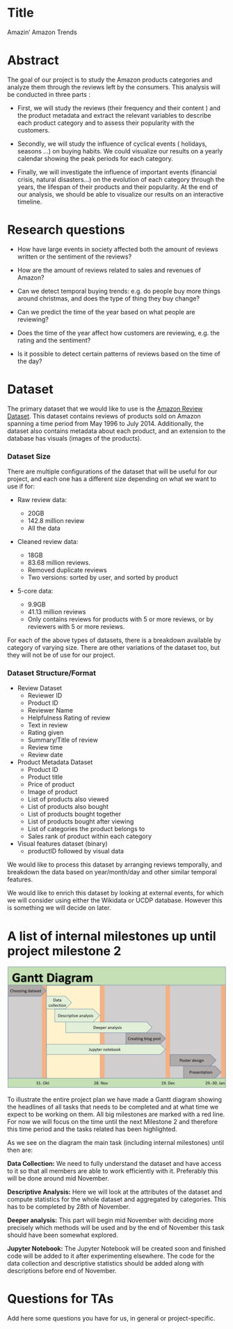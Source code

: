 # Title
Amazin’ Amazon Trends

# Abstract
The goal of our project is to study the Amazon products categories and analyze them through the reviews left by the consumers. This analysis will be conducted in three parts : 

* First, we will study the reviews (their frequency and their content ) and the product metadata and extract the relevant variables to describe each product category and to assess their popularity with the customers.

* Secondly, we will study the influence of cyclical events ( holidays, seasons …) on buying habits. We could visualize our results on  a yearly calendar showing the peak periods for each category.

* Finally, we will investigate the influence of important events (financial crisis, natural disasters…) on the evolution of each category through the years, the lifespan of their products and their popularity. At the end of our analysis, we should be able to visualize our results on an interactive timeline.

# Research questions
* How have large events in society affected both the amount of reviews written or the sentiment of the reviews?

* How are the amount of reviews related to sales and revenues of Amazon?

* Can we detect temporal buying trends: e.g. do people buy more things around christmas, and does the type of thing they buy change?

* Can we predict the time of the year based on what people are reviewing?
	
* Does the time of the year affect how customers are reviewing, e.g. the rating and the sentiment?

* Is it possible to detect certain patterns of reviews based on the time of the day?

# Dataset

The primary dataset that we would like to use is the [Amazon Review Dataset](http://jmcauley.ucsd.edu/data/amazon/). This dataset contains reviews of products sold on Amazon spanning a time period from May 1996 to July 2014. Additionally, the dataset also contains metadata about each product, and an extension to the database has visuals (images of the products).

### Dataset Size

There are multiple configurations of the dataset that will be useful for our project, and each one has a different size depending on what we want to use if for:

* Raw review data:
  * 20GB
  * 142.8 million review
  * All the data

* Cleaned review data: 
  * 18GB
  * 83.68 million reviews.
  * Removed duplicate reviews
  * Two versions: sorted by user, and sorted by product

* 5-core data:
  * 9.9GB
  * 41.13 million reviews
  * Only contains reviews for products with 5 or more reviews, or by reviewers with 5 or more reviews.

For each of the above types of datasets, there is a breakdown available by category of varying size. There are other variations of the dataset too, but they will not be of use for our project.

### Dataset Structure/Format

* Review Dataset
  * Reviewer ID
  * Product ID
  * Reviewer Name
  * Helpfulness Rating of review
  * Text in review
  * Rating given
  * Summary/Title of review
  * Review time
  * Review date
* Product Metadata Dataset
  * Product ID
  * Product title
  * Price of product
  * Image of product
  * List of products also viewed
  * List of products also bought
  * List of products bought together
  * List of products bought after viewing
  * List of categories the product belongs to
  * Sales rank of product within each category
* Visual features dataset (binary)
  * productID followed by visual data	

We would like to process this dataset by arranging reviews temporally, and breakdown the data based on year/month/day and other similar temporal features.

We would like to enrich this dataset by looking at external events, for which we will consider using either the Wikidata or UCDP database. However this is something we will decide on later.


# A list of internal milestones up until project milestone 2
![Gantt Chart](https://github.com/sourabhlal/ada2017/blob/master/Project/Images/Gantt.JPG "Gantt Chart")

To illustrate the entire project plan we have made a Gantt diagram showing the headlines of all tasks that needs to be completed and at what time we expect to be working on them. All big milestones are marked with a red line. For now we will focus on the time until the next Milestone 2 and therefore this time period and the tasks related has been highlighted.

As we see on the diagram the main task (including internal milestones) until then are:

**Data Collection:** We need to fully understand the dataset and have access to it so that all members are able to work efficiently with it. Preferably this will be done around mid November.

**Descriptive Analysis:** Here we will look at the attributes of the dataset and compute statistics for the whole dataset and aggregated by categories. This has to be completed by 28th of November.

**Deeper analysis:** This part will begin mid November with deciding more precisely which methods will be used and by the end of November this task should have been somewhat explored.

**Jupyter Notebook:** The Jupyter Notebook will be created soon and finished code will be added to it after experimenting elsewhere. The code for the data collection and descriptive statistics should be added along with descriptions before end of November.

# Questions for TAs
Add here some questions you have for us, in general or project-specific.
